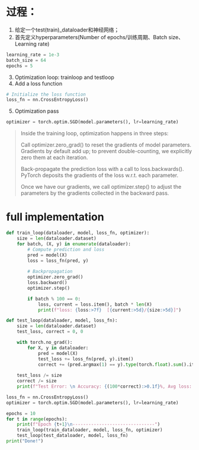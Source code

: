 # 过程：
1. 给定一个test(train)_dataloader和神经网络；
2. 首先定义hyperparameters(Number of epochs/训练周期、Batch size、Learning rate)
```python
learning_rate = 1e-3
batch_size = 64
epochs = 5
```
3.  Optimization loop: trainloop and testloop
4.  Add a loss function
```python
# Initialize the loss function
loss_fn = nn.CrossEntropyLoss()
```
5. Optimization pass
```python
optimizer = torch.optim.SGD(model.parameters(), lr=learning_rate)
```
> Inside the training loop, optimization happens in three steps:
> 
> Call optimizer.zero_grad() to reset the gradients of model parameters. Gradients by default add up; to prevent double-counting, we explicitly zero them at each iteration.
> 
> Back-propagate the prediction loss with a call to loss.backwards(). PyTorch deposits the gradients of the loss w.r.t. each parameter.
> 
> Once we have our gradients, we call optimizer.step() to adjust the parameters by the gradients collected in the backward pass.

# full implementation
```python
def train_loop(dataloader, model, loss_fn, optimizer):
    size = len(dataloader.dataset)
    for batch, (X, y) in enumerate(dataloader):        
        # Compute prediction and loss
        pred = model(X)
        loss = loss_fn(pred, y)
        
        # Backpropagation
        optimizer.zero_grad()
        loss.backward()
        optimizer.step()

        if batch % 100 == 0:
            loss, current = loss.item(), batch * len(X)
            print(f"loss: {loss:>7f}  [{current:>5d}/{size:>5d}]")

def test_loop(dataloader, model, loss_fn):
    size = len(dataloader.dataset)
    test_loss, correct = 0, 0

    with torch.no_grad():
        for X, y in dataloader:
            pred = model(X)
            test_loss += loss_fn(pred, y).item()
            correct += (pred.argmax(1) == y).type(torch.float).sum().item()
            
    test_loss /= size
    correct /= size
    print(f"Test Error: \n Accuracy: {(100*correct):>0.1f}%, Avg loss: {test_loss:>8f} \n")

loss_fn = nn.CrossEntropyLoss()
optimizer = torch.optim.SGD(model.parameters(), lr=learning_rate)

epochs = 10
for t in range(epochs):
    print(f"Epoch {t+1}\n-------------------------------")
    train_loop(train_dataloader, model, loss_fn, optimizer)
    test_loop(test_dataloader, model, loss_fn)
print("Done!")
```
